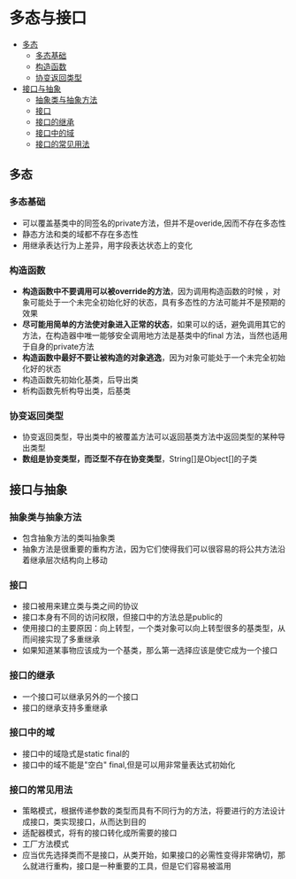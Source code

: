 # 多态与接口

* [多态](#多态)
  * [多态基础](#多态基础)
  * [构造函数](#构造函数)
  * [协变返回类型](#协变返回类型)
* [接口与抽象](#接口与抽象)
  * [抽象类与抽象方法](#抽象类与抽象方法)
  * [接口](#接口)
  * [接口的继承](#接口的继承)
  * [接口中的域](#接口中的域)
  * [接口的常见用法](#接口的常见用法)

## 多态

### 多态基础

* 可以覆盖基类中的同签名的private方法，但并不是overide,因而不存在多态性
* 静态方法和类的域都不存在多态性
* 用继承表达行为上差异，用字段表达状态上的变化

### 构造函数

* **构造函数中不要调用可以被override的方法**，因为调用构造函数的时候 ，对象可能处于一个未完全初始化好的状态，具有多态性的方法可能并不是预期的效果
* **尽可能用简单的方法使对象进入正常的状态**，如果可以的话，避免调用其它的方法，在构造器中唯一能够安全调用地方法是基类中的final 方法，当然也适用于自身的private方法
* **构造函数中最好不要让被构造的对象逃逸**，因为对象可能处于一个未完全初始化好的状态
* 构造函数先初始化基类，后导出类
* 析构函数先析构导出类，后基类

### 协变返回类型

* 协变返回类型，导出类中的被覆盖方法可以返回基类方法中返回类型的某种导出类型
* **数组是协变类型，而泛型不存在协变类型**，String[]是Object[]的子类

## 接口与抽象

### 抽象类与抽象方法

* 包含抽象方法的类叫抽象类
* 抽象方法是很重要的重构方法，因为它们使得我们可以很容易的将公共方法沿着继承层次结构向上移动

### 接口

* 接口被用来建立类与类之间的协议
* 接口本身有不同的访问权限，但接口中的方法总是public的
* 使用接口的主要原因：向上转型，一个类对象可以向上转型很多的基类型，从而间接实现了多重继承
* 如果知道某事物应该成为一个基类，那么第一选择应该是使它成为一个接口

### 接口的继承

* 一个接口可以继承另外的一个接口
* 接口的继承支持多重继承

### 接口中的域

* 接口中的域隐式是static final的
* 接口中的域不能是"空白" final,但是可以用非常量表达式初始化

### 接口的常见用法

* 策略模式，根据传递参数的类型而具有不同行为的方法，将要进行的方法设计成接口，类实现接口，从而达到目的
* 适配器模式，将有的接口转化成所需要的接口
* 工厂方法模式
* 应当优先选择类而不是接口，从类开始，如果接口的必需性变得非常确切，那么就进行重构，接口是一种重要的工具，但是它们容易被滥用